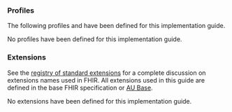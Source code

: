 ### Profiles

The following profiles and have been defined for this implementation guide.

<!-- ================================================ -->
<!--  use this line to include an autogenerated list of all profiles and highlight new ones using the input/data/new_stuff.yml list.  Remove it if you would like to hand generate it -->

<!-- {% include sd-list-generator.md %}-->
<!-- ================================================ -->
No profiles have been defined for this implementation guide.
<br />

### Extensions

See the [registry of standard extensions]({{site.data.fhir.path}}extensibility-registry.html) for a complete discussion on extensions names used in FHIR.  All extensions used in this guide are defined in the base FHIR specification or [AU Base](http://build.fhir.org/ig/hl7au/au-fhir-base/profiles-and-extensions.html#extensions). 

No extensions have been defined for this implementation guide.